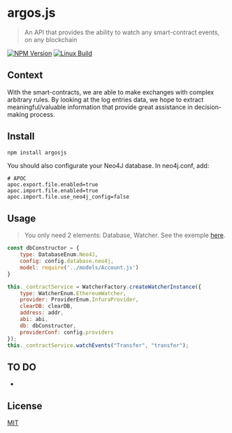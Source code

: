 # argos.js

> An API that provides the ability to watch any smart-contract events, on any blockchain

[![NPM Version][npm-image]][npm-url]
[![Linux Build][travis-image]][travis-url]

## Context

With the smart-contracts, we are able to make exchanges with complex arbitrary rules. By looking at the log entries data, we hope to extract meaningful/valuable information that provide great assistance in decision-making process.

## Install

```bash
npm install argosjs
```

You should also configurate your Neo4J database. In neo4j.conf, add:
```
# APOC
apoc.export.file.enabled=true
apoc.import.file.enabled=true
apoc.import.file.use_neo4j_config=false
```

## Usage

> You only need 2 elements: Database, Watcher. See the exemple [here]().

```javascript
const dbConstructor = {
    type: DatabaseEnum.Neo4J,
    config: config.database.neo4j,
    model: require('../models/Account.js')
}

this._contractService = WatcherFactory.createWatcherInstance({
    type: WatcherEnum.EthereumWatcher,
    provider: ProviderEnum.InfuraProvider,
    clearDB: clearDB,
    address: addr,
    abi: abi,
    db: dbConstructor,
    providerConf: config.providers
});
this._contractService.watchEvents("Transfer", "transfer");
```

## TO DO

- 

## License

[MIT](http://vjpr.mit-license.org)

[npm-image]: https://img.shields.io/npm/v/argosjs.svg
[npm-url]: https://www.npmjs.com/package/argosjs
[travis-image]: https://img.shields.io/travis/live-js/live-xxx/master.svg
[travis-url]: https://travis-ci.org/live-js/live-xxx

